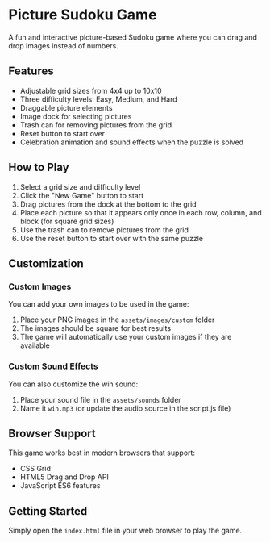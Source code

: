 # Picture Sudoku Game

A fun and interactive picture-based Sudoku game where you can drag and drop images instead of numbers.

## Features

- Adjustable grid sizes from 4x4 up to 10x10
- Three difficulty levels: Easy, Medium, and Hard
- Draggable picture elements
- Image dock for selecting pictures
- Trash can for removing pictures from the grid
- Reset button to start over
- Celebration animation and sound effects when the puzzle is solved

## How to Play

1. Select a grid size and difficulty level
2. Click the "New Game" button to start
3. Drag pictures from the dock at the bottom to the grid
4. Place each picture so that it appears only once in each row, column, and block (for square grid sizes)
5. Use the trash can to remove pictures from the grid
6. Use the reset button to start over with the same puzzle

## Customization

### Custom Images

You can add your own images to be used in the game:

1. Place your PNG images in the `assets/images/custom` folder
2. The images should be square for best results
3. The game will automatically use your custom images if they are available

### Custom Sound Effects

You can also customize the win sound:

1. Place your sound file in the `assets/sounds` folder
2. Name it `win.mp3` (or update the audio source in the script.js file)

## Browser Support

This game works best in modern browsers that support:

- CSS Grid
- HTML5 Drag and Drop API
- JavaScript ES6 features

## Getting Started

Simply open the `index.html` file in your web browser to play the game. 